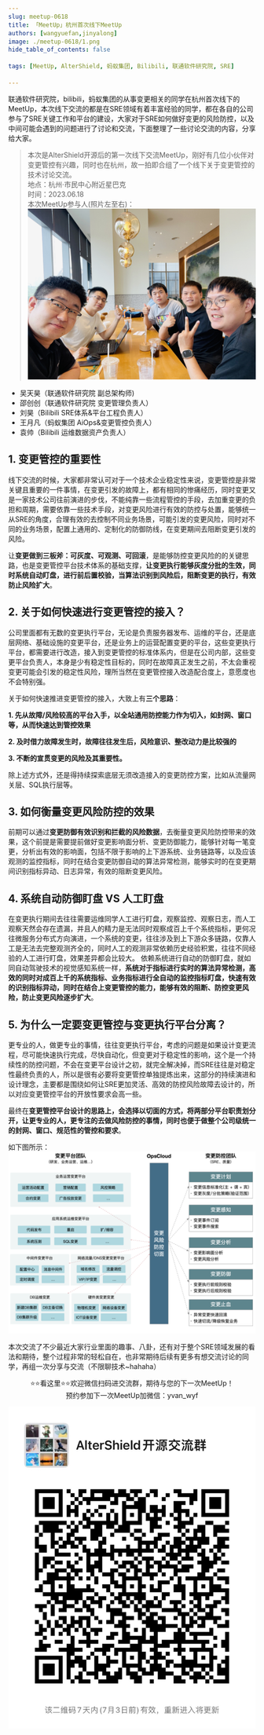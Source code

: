 ```yaml
---
slug: meetup-0618
title: 「MeetUp」杭州首次线下MeetUp
authors: [wangyuefan,jinyalong]
image: ./meetup-0618/1.png
hide_table_of_contents: false

tags: [MeetUp, AlterShield, 蚂蚁集团, Bilibili, 联通软件研究院, SRE]

---
```

联通软件研究院，bilibili，蚂蚁集团的从事变更相关的同学在杭州首次线下的MeetUp，本次线下交流的都是在SRE领域有着丰富经验的同学，都在各自的公司参与了SRE关键工作和平台的建设，大家对于SRE如何做好变更的风险防控，以及中间可能会遇到的问题进行了讨论和交流，下面整理了一些讨论交流的内容，分享给大家。

<!-- truncate -->

> 本次是AlterShield开源后的第一次线下交流MeetUp，刚好有几位小伙伴对变更管控有兴趣，同时也在杭州，故一拍即合组了一个线下关于变更管控的技术讨论交流。  
地点：杭州·市民中心附近星巴克  
时间：2023.06.18  
本次MeetUp参与人(照片左至右)：
![](./meetup-0618/1.png)
+ 吴天昊（联通软件研究院 副总架构师)
+ 邵创创（联通软件研究院 变更管理负责人）
+ 刘昊（Bilibili SRE体系&平台工程负责人）
+ 王月凡（蚂蚁集团 AiOps&变更管控负责人）
+ 袁帅（Bilibili 运维数据资产负责人）

## 1. 变更管控的重要性
线下交流的时候，大家都非常认可对于一个技术企业稳定性来说，变更管控是非常关键且重要的一件事情，在变更引发的故障上，都有相同的惨痛经历，同时变更又是一家技术公司往前演进的步伐，不能纯靠一些流程管控的手段，去加重变更的负担和周期，需要依靠一些技术手段，对变更风险进行有效的防控与处置，能够统一从SRE的角度，合理有效的去控制不同业务场景，可能引发的变更风险，同时对不同的业务场景，配置上通用的、定制化的防御防线，在变更期间去阻断变更引发的风险。

让**变更做到三板斧：可灰度、可观测、可回滚**，是能够防控变更风险的的关键思路，也是变更管控平台技术体系的基础支撑，**让变更执行能够灰度分批的生效，同时系统自动盯盘，进行前后置校验，当算法识别到风险后，阻断变更的执行，有效防止风险扩大**。

## 2. 关于如何快速进行变更管控的接入？

公司里面都有无数的变更执行平台，无论是负责服务器发布、运维的平台，还是底层网络、基础设施的变更平台，还是业务上的运营配置变更的平台，这些变更执行平台，都需要进行改造，接入到变更管控的标准体系内，但是在公司内部，这些变更平台负责人，本身是少有稳定性目标的，同时在故障真正发生之前，不太会重视变更可能会引发的稳定性风险，理所当然在变更管控接入改造配合度上，意愿度也不会特别强。

关于如何快速推进变更管控的接入，大致上有**三个思路**：

**1. 先从故障/风险较高的平台入手，以全站通用防控能力作为切入，如封网、窗口等，从而快速达到管控效果**  

**2. 及时借力故障发生时，故障往往发生后，风险意识、整改动力是比较强的** 

**3. 不断的宣贯变更的风险及其重要性。** 

除上述方式外，还是得持续探索底层无须改造接入的变更防控方案，比如从流量网关层、SQL执行层等。

## 3. 如何衡量变更风险防控的效果
前期可以通过**变更防御有效识别和拦截的风险数据**，去衡量变更风险防控带来的效果，这个前提是需要提前做好变更影响面分析、变更防御能力，能够针对每一笔变更，分析出有效的影响面，包括不限于影响的上下游系统、业务链路等，以及应该观测的监控指标，同时在结合变更防御自动的算法异常检测，能够实时的在变更期间识别指标异动、日志异常，有效的阻断变更风险。

## 4. 系统自动防御盯盘 VS 人工盯盘
在变更执行期间去往往需要运维同学人工进行盯盘，观察监控、观察日志，而人工观察天然会存在遗漏，并且人的精力是无法同时观察成百上千个系统指标，更何况往微服务分布式方向演进，一个系统的变更，往往涉及到上下游众多链路，仅靠人工是无法去完整观测齐全的，同时人工的观测非常依赖历史经验积累，往往不同经验的人工进行盯盘，效果差异都会比较大。
依赖系统进行自动的防御盯盘，就如同自动驾驶技术的视觉感知系统一样，**系统对于指标进行实时的算法异常检测，高效的同时对成百上千的系统指标、业务指标进行全自动的监控指标盯盘，快速有效的识别指标异动，同时在结合上变更管控的能力，能够有效的阻断、防控变更风险，防止变更风险逐步扩大**。

## 5. 为什么一定要变更管控与变更执行平台分离？
更专业的人，做更专业的事情，往往变更执行平台，考虑的问题是如果设计变更流程，尽可能快速执行完成，尽快自动化，但变更对于稳定性的影响，这个是一个持续性的防控问题，不会在变更平台设计之初，就完全解决掉，而SRE往往是对稳定性最终负责的人，所以是很有必要将变更管控单独提炼出来，这部分的持续演进和设计理念，主要都是围绕如何让SRE更加灵活、高效的防控风险故障去设计的，所以对应变更管控平台的开放性要求会高一些。

最终在**变更管控平台设计的思路上，会选择以切面的方式，将两部分平台职责划分开，让更专业的人，更专注的去做风险防控的事情，同时也便于做整个公司级统一的封网、窗口、规范性的管控和要求**。 

如下图所示：
![](./meetup-0618/2.png)

本次交流了不少最近大家行业里面的趣事、八卦，还有对于整个SRE领域发展的看法和期待，整个过程非常的轻松自在，也非常期待后续有更多有想交流讨论的同学，再组一次分享与交流（不限聊技术~hahaha）






<center>⭐️⭐️看这里⭐️⭐️欢迎微信扫码进交流群，期待与您的下一次MeetUp！</center>
<center>预约参加下一次MeetUp加微信：yvan_wyf</center>

![](./meetup-0618/3.png)
